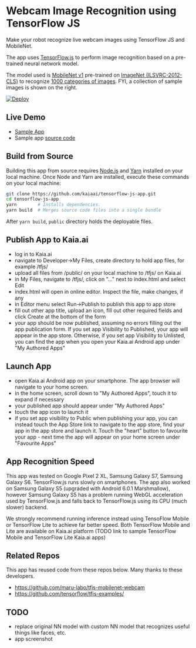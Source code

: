 # Webcam Image Recognition using TensorFlow JS
Make your robot recognize live webcam images using TensorFlow JS and MobileNet.

The app uses [TensorFlow.js](https://js.tensorflow.org/) to perform image recognition
based on a pre-trained neural network model.

The model used is [MobileNet v1](https://arxiv.org/abs/1704.04861)
pre-trained on
[ImageNet (ILSVRC-2012-CLS)](http://www.image-net.org/challenges/LSVRC/2012/)
to recognize [1000 categories of images](src/imagenet_classes.js).
FYI, a collection of sample images is shown on the right.

[![Deploy](https://kaia.ai/assets/images/deploy.png)](https://kaia.ai/deploy)

## Live Demo
- [Sample App](https://kaia.ai/view-app/5b935e56d43cf628afba3543)
- Sample app [source code](https://github.com/kaiaai/sample-apps/tree/master/tensorflow-js)

## Build from Source
Building this app from source requires [Node.js](https://nodejs.org/) and [Yarn](https://yarnpkg.com/) installed on your local machine. Once Node and Yarn are installed, execute these commands on your local machine:

```bash
git clone https://github.com/kaiaai/tensorflow-js-app.git
cd tensorflow-js-app
yarn        # Installs dependencies.
yarn build  # Merges source code files into a single bundle
```

After `yarn build`, `public` directory holds the deployable files.

## Publish App to Kaia.ai
- log in to Kaia.ai
- navigate to Developer->My Files, create directory to hold app files, for example /tfjs/
- upload all files from /public/ on your local machine to /tfjs/ on Kaia.ai
- in My Files, navigate to /tfjs/, click on "..." next to index.html and select Edit
- index.html will open in online editor. Inspect the file, make changes, if any
- in Editor menu select Run->Publish to publish this app to app store
- fill out other app title, upload an icon, fill out other required fields and click Create at the bottom of the form
- your app should be now published, assuming no errors filling out the app publication form. If you set app Visibility to Published, your app will appear in the app store. Otherwise, if you set app Visibility to Unlisted, you can find the app when you open your Kaia.ai Android app under "My Authored Apps"

## Launch App
- open Kaia.ai Android app on your smartphone. The app browser will navigate to your home screen.
- in the home screen, scroll down to "My Authored Apps", touch it to expand if necessary
- your published app should appear under "My Authored Apps"
- touch the app icon to launch it
- if you set app visibility to Public when publishing your app, you can instead touch the App Store link to navigate to the app store, find your app in the app store and launch it. Touch the "heart" button to favourite your app - next time the app will appear on your home screen under "Favourite Apps"

## App Recognition Speed
This app was tested on Google Pixel 2 XL, Samsung Galaxy S7, Samsung Galaxy S6. TensorFlow.js runs slowly on smartphones. The app also worked on Samsung Galaxy S5 (upgraded with Android 6.0.1 Marshmallow), however Samsung Galaxy S5 has a problem running WebGL acceleration used by TensorFlow.js and falls back to TensorFlow.js using its CPU (much slower) backend.

We strongly recommend running inference instead using TensoFlow Mobile or TensorFlow Lite to achieve far better speed. Both TensorFlow Mobile and Lite are available on Kaia.ai platform (TODO link to sample TensorFlow Mobile and TensorFlow Lite Kaia.ai apps)

## Related Repos
This app has reused code from these repos below. Many thanks to these developers.
- https://github.com/maru-labo/tfjs-mobilenet-webcam
- https://github.com/tensorflow/tfjs-examples/

## TODO
- replace original NN model with custom NN model that recognizes useful things like faces, etc.
- app screenshot
